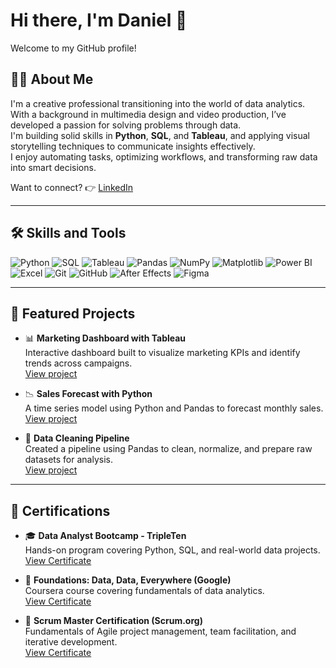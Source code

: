 # Hi there, I'm Daniel 👋

Welcome to my GitHub profile!

## 👨‍💻 About Me

I'm a creative professional transitioning into the world of data analytics.  
With a background in multimedia design and video production, I’ve developed a passion for solving problems through data.  
I'm building solid skills in **Python**, **SQL**, and **Tableau**, and applying visual storytelling techniques to communicate insights effectively.  
I enjoy automating tasks, optimizing workflows, and transforming raw data into smart decisions.

Want to connect? 👉 [LinkedIn](https://www.linkedin.com/in/yourusername)

---

## 🛠️ Skills and Tools

<p>
  <img src="https://img.shields.io/badge/Python-3776AB?style=for-the-badge&logo=python&logoColor=white" alt="Python"/>
  <img src="https://img.shields.io/badge/SQL-4479A1?style=for-the-badge&logo=postgresql&logoColor=white" alt="SQL"/>
  <img src="https://img.shields.io/badge/Tableau-E97627?style=for-the-badge&logo=tableau&logoColor=white" alt="Tableau"/>
  <img src="https://img.shields.io/badge/Pandas-150458?style=for-the-badge&logo=pandas&logoColor=white" alt="Pandas"/>
  <img src="https://img.shields.io/badge/Numpy-013243?style=for-the-badge&logo=numpy&logoColor=white" alt="NumPy"/>
  <img src="https://img.shields.io/badge/Matplotlib-11557C?style=for-the-badge&logo=plotly&logoColor=white" alt="Matplotlib"/>
  <img src="https://img.shields.io/badge/Power BI-F2C811?style=for-the-badge&logo=powerbi&logoColor=black" alt="Power BI"/>
  <img src="https://img.shields.io/badge/Excel-217346?style=for-the-badge&logo=microsoft-excel&logoColor=white" alt="Excel"/>
  <img src="https://img.shields.io/badge/Git-F05032?style=for-the-badge&logo=git&logoColor=white" alt="Git"/>
  <img src="https://img.shields.io/badge/GitHub-181717?style=for-the-badge&logo=github&logoColor=white" alt="GitHub"/>
  <img src="https://img.shields.io/badge/After Effects-9999FF?style=for-the-badge&logo=adobeaftereffects&logoColor=white" alt="After Effects"/>
  <img src="https://img.shields.io/badge/Figma-F24E1E?style=for-the-badge&logo=figma&logoColor=white" alt="Figma"/>
</p>

---

## 🚀 Featured Projects

- 📊 **Marketing Dashboard with Tableau**  
  Interactive dashboard built to visualize marketing KPIs and identify trends across campaigns.  
  [View project](https://github.com/yourusername/marketing-dashboard)

- 📉 **Sales Forecast with Python**  
  A time series model using Python and Pandas to forecast monthly sales.  
  [View project](https://github.com/yourusername/sales-forecast-python)

- 🧹 **Data Cleaning Pipeline**  
  Created a pipeline using Pandas to clean, normalize, and prepare raw datasets for analysis.  
  [View project](https://github.com/yourusername/data-cleaning-pipeline)

---

## 📜 Certifications

- 🎓 **Data Analyst Bootcamp - TripleTen**  
  Hands-on program covering Python, SQL, and real-world data projects.  
  [View Certificate](https://tripleten.com/your-certificate-link)

- 🧠 **Foundations: Data, Data, Everywhere (Google)**  
  Coursera course covering fundamentals of data analytics.  
  [View Certificate](https://coursera.org/verify/example-cert)

- 🧩 **Scrum Master Certification (Scrum.org)**  
  Fundamentals of Agile project management, team facilitation, and iterative development.  
  [View Certificate](https://www.scrum.org/your-scrum-certificate-link)

